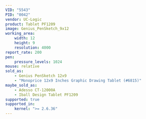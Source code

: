 ```yaml
---
VID: "5543"
PID: "0042"
vendor: UC-Logic
product: Tablet PF1209
image: Genius_PenSketch_9x12
working_area:
    width: 12
    height: 9
    resolution: 4000
report_rate: 200
pen:
    pressure_levels: 1024
mouse: relative
sold_as:
    - Genius PenSketch 12x9
    - "Monoprice 12x9 Inches Graphic Drawing Tablet (#6815)"
maybe_sold_as:
    - Adesso CT-12000A
    - Iball Design Tablet PF1209
supported: true
supported_in:
    kernel: ">= 2.6.36"
---
```

